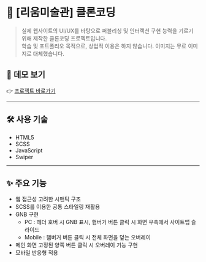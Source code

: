 # 🎨 [리움미술관] 클론코딩
> 실제 웹사이트의 UI/UX를 바탕으로 퍼블리싱 및 인터랙션 구현 능력을 기르기 위해 제작한 클론코딩 프로젝트입니다.  
> 학습 및 포트폴리오 목적으로, 상업적 이용은 하지 않습니다. 이미지는 무료 이미지로 대체했습니다.


## 🔗 데모 보기

👉 [프로젝트 바로가기](https://nahojoo.github.io/leeum-ui-clone/)

---

## 🛠 사용 기술

+ HTML5 
+ SCSS 
+ JavaScript
+ Swiper

---

## ✨ 주요 기능

+ 웹 접근성 고려한 시맨틱 구조
+ SCSS를 이용한 공통 스타일링 재활용
+ GNB 구현
  + PC : 헤더 호버 시 GNB 표시, 햄버거 버튼 클릭 시 화면 우측에서 사이트맵 슬라이드
  + Mobile : 햄버거 버튼 클릭 시 전체 화면을 덮는 오버레이 
+ 메인 화면 고정된 양쪽 버튼 클릭 시 오버레이 기능 구현
+ 모바일 반응형 적용




